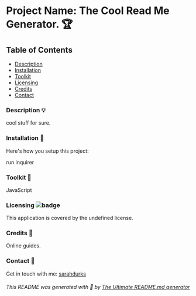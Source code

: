 

# Project Name: The Cool Read Me Generator. 🏆 

## Table of Contents

- [Description](#description)
- [Installation](#installation)
- [Toolkit](#toolkit)
- [Licensing](#licensing)
- [Credits](#credits)
- [Contact](#contact)

### Description 💡 <a name="description"></a>

cool stuff for sure. 

### Installation 💾 <a name="installation"></a>

Here's how you setup this project:

run inquirer  

### Toolkit 🧰 <a name="toolkit"></a>

JavaScript  

### Licensing <a name="licensing"></a> ![badge](https://img.shields.io/badge/license-undefined-blue)

This application is covered by the undefined license. 

### Credits 🤝 <a name="credits"></a> 
Online guides. 

### Contact 👋 <a name="contact"></a> 
Get in touch with me: [sarahdurks](https://github.com/sarahdurks)


###### This README was generated with 🧡  by [The Ultimate README.md generator](https://github.com/sarahdurks/readme-generator) 
